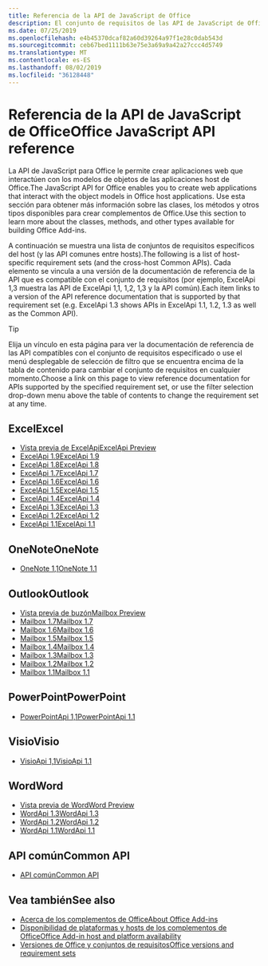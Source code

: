 ```yaml
---
title: Referencia de la API de JavaScript de Office
description: El conjunto de requisitos de las API de JavaScript de Office por host
ms.date: 07/25/2019
ms.openlocfilehash: e4b45370dcaf82a60d39264a97f1e28c0dab543d
ms.sourcegitcommit: ceb67bed1111b63e75e3a69a9a42a27ccc4d5749
ms.translationtype: MT
ms.contentlocale: es-ES
ms.lasthandoff: 08/02/2019
ms.locfileid: "36128448"
---
```

# <a name="office-javascript-api-reference"></a><span data-ttu-id="5baf4-103">Referencia de la API de JavaScript de Office</span><span class="sxs-lookup"><span data-stu-id="5baf4-103">Office JavaScript API reference</span></span>

<span data-ttu-id="5baf4-104">La API de JavaScript para Office le permite crear aplicaciones web que interactúen con los modelos de objetos de las aplicaciones host de Office.</span><span class="sxs-lookup"><span data-stu-id="5baf4-104">The JavaScript API for Office enables you to create web applications that interact with the object models in Office host applications.</span></span> <span data-ttu-id="5baf4-105">Use esta sección para obtener más información sobre las clases, los métodos y otros tipos disponibles para crear complementos de Office.</span><span class="sxs-lookup"><span data-stu-id="5baf4-105">Use this section to learn more about the classes, methods, and other types available for building Office Add-ins.</span></span>

<span data-ttu-id="5baf4-106">A continuación se muestra una lista de conjuntos de requisitos específicos del host (y las API comunes entre hosts).</span><span class="sxs-lookup"><span data-stu-id="5baf4-106">The following is a list of host-specific requirement sets (and the cross-host Common APIs).</span></span> <span data-ttu-id="5baf4-107">Cada elemento se vincula a una versión de la documentación de referencia de la API que es compatible con el conjunto de requisitos (por ejemplo, ExcelApi 1,3 muestra las API de ExcelApi 1,1, 1,2, 1,3 y la API común).</span><span class="sxs-lookup"><span data-stu-id="5baf4-107">Each item links to a version of the API reference documentation that is supported by that requirement set (e.g. ExcelApi 1.3 shows APIs in ExcelApi 1.1, 1.2, 1.3 as well as the Common API).</span></span>

> [!TIP]
> <span data-ttu-id="5baf4-108">Elija un vínculo en esta página para ver la documentación de referencia de las API compatibles con el conjunto de requisitos especificado o use el menú desplegable de selección de filtro que se encuentra encima de la tabla de contenido para cambiar el conjunto de requisitos en cualquier momento.</span><span class="sxs-lookup"><span data-stu-id="5baf4-108">Choose a link on this page to view reference documentation for APIs supported by the specified requirement set, or use the filter selection drop-down menu above the table of contents to change the requirement set at any time.</span></span>

## <a name="excel"></a><span data-ttu-id="5baf4-109">Excel</span><span class="sxs-lookup"><span data-stu-id="5baf4-109">Excel</span></span>

- [<span data-ttu-id="5baf4-110">Vista previa de ExcelApi</span><span class="sxs-lookup"><span data-stu-id="5baf4-110">ExcelApi Preview</span></span>](/javascript/api/excel?view=excel-js-preview)
- [<span data-ttu-id="5baf4-111">ExcelApi 1.9</span><span class="sxs-lookup"><span data-stu-id="5baf4-111">ExcelApi 1.9</span></span>](/javascript/api/excel?view=excel-js-1.9)
- [<span data-ttu-id="5baf4-112">ExcelApi 1.8</span><span class="sxs-lookup"><span data-stu-id="5baf4-112">ExcelApi 1.8</span></span>](/javascript/api/excel?view=excel-js-1.8)
- [<span data-ttu-id="5baf4-113">ExcelApi 1.7</span><span class="sxs-lookup"><span data-stu-id="5baf4-113">ExcelApi 1.7</span></span>](/javascript/api/excel?view=excel-js-1.7)
- [<span data-ttu-id="5baf4-114">ExcelApi 1.6</span><span class="sxs-lookup"><span data-stu-id="5baf4-114">ExcelApi 1.6</span></span>](/javascript/api/excel?view=excel-js-1.6)
- [<span data-ttu-id="5baf4-115">ExcelApi 1.5</span><span class="sxs-lookup"><span data-stu-id="5baf4-115">ExcelApi 1.5</span></span>](/javascript/api/excel?view=excel-js-1.5)
- [<span data-ttu-id="5baf4-116">ExcelApi 1.4</span><span class="sxs-lookup"><span data-stu-id="5baf4-116">ExcelApi 1.4</span></span>](/javascript/api/excel?view=excel-js-1.4)
- [<span data-ttu-id="5baf4-117">ExcelApi 1.3</span><span class="sxs-lookup"><span data-stu-id="5baf4-117">ExcelApi 1.3</span></span>](/javascript/api/excel?view=excel-js-1.3)
- [<span data-ttu-id="5baf4-118">ExcelApi 1.2</span><span class="sxs-lookup"><span data-stu-id="5baf4-118">ExcelApi 1.2</span></span>](/javascript/api/excel?view=excel-js-1.2)
- [<span data-ttu-id="5baf4-119">ExcelApi 1.1</span><span class="sxs-lookup"><span data-stu-id="5baf4-119">ExcelApi 1.1</span></span>](/javascript/api/excel?view=excel-js-1.1)

## <a name="onenote"></a><span data-ttu-id="5baf4-120">OneNote</span><span class="sxs-lookup"><span data-stu-id="5baf4-120">OneNote</span></span>

- [<span data-ttu-id="5baf4-121">OneNote 1,1</span><span class="sxs-lookup"><span data-stu-id="5baf4-121">OneNote 1.1</span></span>](/javascript/api/onenote?view=onenote-js-1.1)

## <a name="outlook"></a><span data-ttu-id="5baf4-122">Outlook</span><span class="sxs-lookup"><span data-stu-id="5baf4-122">Outlook</span></span>

- [<span data-ttu-id="5baf4-123">Vista previa de buzón</span><span class="sxs-lookup"><span data-stu-id="5baf4-123">Mailbox Preview</span></span>](/javascript/api/outlook?view=outlook-js-preview)
- [<span data-ttu-id="5baf4-124">Mailbox 1.7</span><span class="sxs-lookup"><span data-stu-id="5baf4-124">Mailbox 1.7</span></span>](/javascript/api/outlook?view=outlook-js-1.7)
- [<span data-ttu-id="5baf4-125">Mailbox 1.6</span><span class="sxs-lookup"><span data-stu-id="5baf4-125">Mailbox 1.6</span></span>](/javascript/api/outlook?view=outlook-js-1.6)
- [<span data-ttu-id="5baf4-126">Mailbox 1.5</span><span class="sxs-lookup"><span data-stu-id="5baf4-126">Mailbox 1.5</span></span>](/javascript/api/outlook?view=outlook-js-1.5)
- [<span data-ttu-id="5baf4-127">Mailbox 1.4</span><span class="sxs-lookup"><span data-stu-id="5baf4-127">Mailbox 1.4</span></span>](/javascript/api/outlook?view=outlook-js-1.4)
- [<span data-ttu-id="5baf4-128">Mailbox 1.3</span><span class="sxs-lookup"><span data-stu-id="5baf4-128">Mailbox 1.3</span></span>](/javascript/api/outlook?view=outlook-js-1.3)
- [<span data-ttu-id="5baf4-129">Mailbox 1.2</span><span class="sxs-lookup"><span data-stu-id="5baf4-129">Mailbox 1.2</span></span>](/javascript/api/outlook?view=outlook-js-1.2)
- [<span data-ttu-id="5baf4-130">Mailbox 1.1</span><span class="sxs-lookup"><span data-stu-id="5baf4-130">Mailbox 1.1</span></span>](/javascript/api/outlook?view=outlook-js-1.1)

## <a name="powerpoint"></a><span data-ttu-id="5baf4-131">PowerPoint</span><span class="sxs-lookup"><span data-stu-id="5baf4-131">PowerPoint</span></span>

- [<span data-ttu-id="5baf4-132">PowerPointApi 1,1</span><span class="sxs-lookup"><span data-stu-id="5baf4-132">PowerPointApi 1.1</span></span>](/javascript/api/powerpoint?view=powerpoint-js-1.1)

## <a name="visio"></a><span data-ttu-id="5baf4-133">Visio</span><span class="sxs-lookup"><span data-stu-id="5baf4-133">Visio</span></span>

- [<span data-ttu-id="5baf4-134">VisioApi 1,1</span><span class="sxs-lookup"><span data-stu-id="5baf4-134">VisioApi 1.1</span></span>](/javascript/api/visio?view=visio-js-1.1)

## <a name="word"></a><span data-ttu-id="5baf4-135">Word</span><span class="sxs-lookup"><span data-stu-id="5baf4-135">Word</span></span>

- [<span data-ttu-id="5baf4-136">Vista previa de Word</span><span class="sxs-lookup"><span data-stu-id="5baf4-136">Word Preview</span></span>](/javascript/api/word?view=word-js-preview)
- [<span data-ttu-id="5baf4-137">WordApi 1.3</span><span class="sxs-lookup"><span data-stu-id="5baf4-137">WordApi 1.3</span></span>](/javascript/api/word?view=word-js-1.3)
- [<span data-ttu-id="5baf4-138">WordApi 1.2</span><span class="sxs-lookup"><span data-stu-id="5baf4-138">WordApi 1.2</span></span>](/javascript/api/word?view=word-js-1.2)
- [<span data-ttu-id="5baf4-139">WordApi 1.1</span><span class="sxs-lookup"><span data-stu-id="5baf4-139">WordApi 1.1</span></span>](/javascript/api/word?view=word-js-1.1)

## <a name="common-api"></a><span data-ttu-id="5baf4-140">API común</span><span class="sxs-lookup"><span data-stu-id="5baf4-140">Common API</span></span>

- [<span data-ttu-id="5baf4-141">API común</span><span class="sxs-lookup"><span data-stu-id="5baf4-141">Common API</span></span>](/javascript/api/office?view=common-js)

## <a name="see-also"></a><span data-ttu-id="5baf4-142">Vea también</span><span class="sxs-lookup"><span data-stu-id="5baf4-142">See also</span></span>

- [<span data-ttu-id="5baf4-143">Acerca de los complementos de Office</span><span class="sxs-lookup"><span data-stu-id="5baf4-143">About Office Add-ins</span></span>](/office/dev/add-ins/overview)
- [<span data-ttu-id="5baf4-144">Disponibilidad de plataformas y hosts de los complementos de Office</span><span class="sxs-lookup"><span data-stu-id="5baf4-144">Office Add-in host and platform availability</span></span>](/office/dev/add-ins/overview/office-add-in-availability)
- [<span data-ttu-id="5baf4-145">Versiones de Office y conjuntos de requisitos</span><span class="sxs-lookup"><span data-stu-id="5baf4-145">Office versions and requirement sets</span></span>](/office/dev/add-ins/develop/office-versions-and-requirement-sets)
